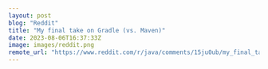 ```yaml
---
layout: post
blog: "Reddit"
title: "My final take on Gradle (vs. Maven)"
date: 2023-08-06T16:37:33Z
image: images/reddit.png
remote_url: "https://www.reddit.com/r/java/comments/15ju0ub/my_final_take_on_gradle_vs_maven/"
---
```

